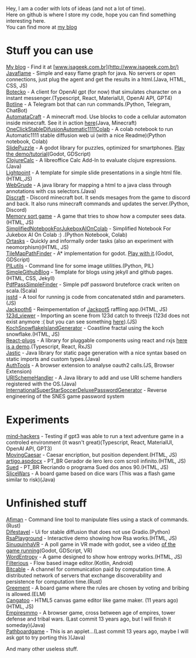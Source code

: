 Hey, I am a coder with lots of ideas (and not a lot of time).  
Here on github is where I store my code, hope you can find something interesting here.  
You can find more at [my blog](http://www.isageek.com.br/)  

# Stuff you can use  

[My blog](https://github.com/beothorn/beothorn.github.com) - Find it at [www.isageek.com.br](http://www.isageek.com.br/)  
[Javaflame](https://github.com/beothorn/javaflame) - Simple and easy flame graph for java. No servers or open connections, just plug the agent and get the results in a html.(Java, HTML, CSS, JS)  
[Botecko](https://github.com/beothorn/Botecko) - A client for OpenAI gpt (for now) that simulates character on a instant messenger.(Typescript, React, MaterialUI, OpenAI API, GPT4)  
[Botline](https://github.com/beothorn/botline) - A Telegram bot that can run commands.(Python, Telegram, ChatBot)  
[AutomataCraft](https://github.com/beothorn/automataCraft) - A minecraft mod. Use blocks to code a cellular automaton inside minecraft. See it in action [here](https://www.youtube.com/watch?v=aDtorzK2PtM)(Java, Minecraft)  
[OneClickStableDifusionAutomatic1111Colab](https://github.com/beothorn/OneClickStableDifusionAutomatic1111Colab) - A colab notebook to run Automatic1111 stable diffusion web ui (with a nice Readme)(Python notebook, Colab)  
[SlidePuzzle](https://github.com/beothorn/slidePuzzle) - A godot library for puzzles, optimized for smartphones. [Play the demo/tutorial](http://www.isageek.com.br/slidePuzzle/)(Godot, GDScript)  
[ClojureCalc](https://github.com/beothorn/ClojureCalc) - A libreoffice Calc Add-In to evaluate clojure expressions.(Java)  
[Lightpoint](https://github.com/beothorn/lightpoint) - A template for simple slide presentations in a single html file.(HTML,JS)  
[WebGrude](https://github.com/beothorn/webGrude) - A java library for mapping a html to a java class through annotations with css selectors.(Java)  
[Discraft](https://github.com/beothorn/Discraft) - Discord minecraft bot. It sends mesages from the game to discord and back. It also runs minecraft commands and updates the server.(Python, Discord)   
[Memory sort game](https://github.com/beothorn/memorysortgame) - A game that tries to show how a computer sees data.(HTML, JS)  
[SimplifiedNotebookForJukeboxAIOnColab](https://github.com/beothorn/SimplifiedNotebookForJukeboxAIOnColab) - Simplified Notebook For Jukebox AI On Colab :) .(Python Notebook, Colab)  
[Ortasks](https://github.com/beothorn/orderTasksByValueAndEffort) - Quickly and informally order tasks (also an experiment with neomorphism)(HTML, JS)  
[TileMapPathFinder](https://github.com/beothorn/TileMapPathFinder) - A* implementation for godot. [Play with it](http://www.isageek.com.br/TileMapPathFinder/).(Godot, GDScript)  
[PILutils](https://github.com/beothorn/PILutils) - Command line for some image utilities.(Python, PIL)  
[SimpleGithubBlog](https://github.com/beothorn/SimpleGithubBlog) - Template for blogs using jekyll and github pages.(HTML, CSS, Jekyll)  
[PdfPassSimpleFinder](https://github.com/beothorn/pdfPassSimpleFinder) - Simple pdf password bruteforce crack writen on scala.(Scala)  
[jsstd](https://github.com/beothorn/jsstd) - A tool for running js code from concatenated stdin and parameters.(JS)  
[Jackpoth6](https://github.com/beothorn/jackpoth6) - Reimpementation of [Jackpot5](https://github.com/caimi/jackpoth5) raffling app.(HTML, JS)  
[123d_viewer](https://github.com/beothorn/123d_viewer) - Importing an scene from 123d catch to threejs (123d does not exist anymore :( but you can see something [here](http://www.isageek.com.br/123d_viewer/)).(JS)  
[KochSnowflakeIslandGenerator](https://github.com/beothorn/KochSnowflakeIslandGenerator) - Coastline fractal using the koch snowflake.(HTML, JS)   
[React-plugs](https://github.com/beothorn/react-plugs) - A library for pluggable components using react and rxjs [here is a demo](https://beothorn.github.io/react-plugs-demo/index.html).(Typescript, React, RxJS)  
[Jastic](https://github.com/beothorn/jastic) - Java library for static page generation with a nice syntax based on static imports and custom types.(Java)  
[AuthTools](https://github.com/beothorn/authTools) - A browser extension to analyse oauth2 calls.(JS, Browser Extension)  
[URISchemeHandler](https://github.com/beothorn/URISchemeHandler) - A Java library to add and use URI scheme handlers registered with the OS.(Java)  
[InternationalSuperStarSoccerDeluxePasswordGenerator](https://github.com/beothorn/InternationalSuperStarSoccerDeluxePasswordGenerator) - Reverse engineering of the SNES game password system

# Experiments

[mind-hackers](https://github.com/beothorn/mind-hackers) - Testing if gpt3 was able to run a text adventure game in a controled environment (it wasn't great)(Typescript, React, MaterialUI, OpenAI API, GPT3)  
[MovingCaesar](https://github.com/beothorn/movingCaesar) - Caesar encription, but position dependent.(HTML, JS)  
[artigo.aspdocx](https://github.com/beothorn/artigo.aspdocx) - PT_BR Gerador de lero lero com scroll infinito.(HTML, JS)  
[Sued](https://github.com/beothorn/Sued) - PT_BR Recriando o programa Sued dos anos 90.(HTML, JS)  
[SliceWars](https://github.com/beothorn/SliceWars) -  A board game based on dice wars (This was a flash game similar to risk)(Java)


# Unfinished stuff

[Afiman](https://github.com/beothorn/afiman) - Command line tool to manipulate files using a stack of commands.(Rust)  
[Difestavel](https://github.com/beothorn/difestavel) - Ui for stable diffusion that does not use Gradio.(Python)  
[RsaPlayground](https://github.com/beothorn/rsaPlayground) - Interactive demo showing how Rsa works.(HTML, JS)  
[SinuquinhaVR](https://github.com/beothorn/sinuquinhaVR) - A poll game in VR made with godot, see a video [of the game running](https://www.youtube.com/watch?v=IlN-6kOQE0k)(Godot, GDScript, VR)  
[WordEntropy](https://github.com/beothorn/wordEntropy) - A game designed to show how entropy works.(HTML, JS)  
[Filterious](https://github.com/beothorn/filterious) - Flow based image editor.(Kotlin, Android)  
[Bitcable](https://github.com/beothorn/bitcable) - A channel for communication paid by computation time. A distributed network of servers that exchange discoverability and persistence for computation time.(Rust)  
[Greement](https://github.com/beothorn/greement) - A board game where the rules are chosen by voting and bribing is allowed.(ELM)  
[Cangatoo](https://github.com/beothorn/Cangatoo) - HTML5 canvas game editor like game maker. (11 years ago)(HTML, JS)  
[Empiresmmo](https://github.com/beothorn/empiresmmo) - A browser game, cross between age of empires, tower defense and tribal wars. (Last commit 13 years ago, but I will finish it someday)(Java)  
[Pathboardgame](https://github.com/beothorn/pathboardgame) - This is an applet...(Last commit 13 years ago, maybe I will ask gpt to try porting this )(Java)   

And many other useless stuff.
